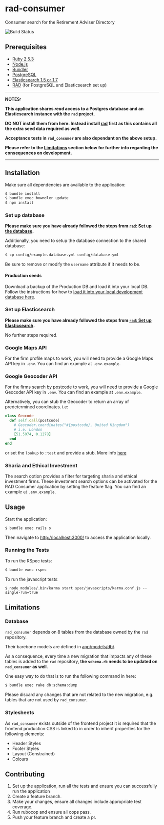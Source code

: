# rad-consumer

Consumer search for the Retirement Adviser Directory

![Build Status](https://travis-ci.org/moneyadviceservice/rad_consumer.svg?branch=master)

## Prerequisites

* [Ruby 2.5.3](http://www.ruby-lang.org/en)
* [Node.js](http://nodejs.org/)
* [Bundler](http://bundler.io)
* [PostgreSQL](http://www.postgresql.org/)
* [Elasticsearch 1.5 or 1.7](https://www.elastic.co/products/elasticsearch)
* [RAD](https://github.com/moneyadviceservice/rad) (for PostgreSQL and Elasticsearch set up)

---

**NOTES:**

**This application shares _read_ access to a Postgres database and an
Elasticsearch instance with the `rad` project.**

**DO NOT install them from here. Instead install [rad](https://github.com/moneyadviceservice/rad)
first as this contains all the extra seed data required as well.**

**Acceptance tests in `rad_consumer` are also dependant on the above setup.**

**Please refer to the [Limitations](#limitations) section below for further info
regarding the consequences on development.**

---

## Installation

Make sure all dependencies are available to the application:

```sh
$ bundle install
$ bundle exec bowndler update
$ npm install
```

### Set up database

**Please make sure you have already followed the steps from [`rad`: Set up the database](https://github.com/moneyadviceservice/rad/blob/master/README.md#set-up-elasticsearch).**

Additionally, you need to setup the database connection to the shared database:

```sh
$ cp config/example.database.yml config/database.yml
```
Be sure to remove or modify the `username` attribute if it needs to be.

#### Production seeds

Download a backup of the Production DB and load it into your local DB.
Follow the instructions for how to [load it into your local development database here](https://maswiki.valiantyscloud.net/pages/viewpage.action?pageId=63635527).

### Set up Elasticsearch

**Please make sure you have already followed the steps from [`rad`: Set up Elasticsearch](https://github.com/moneyadviceservice/rad/blob/master/README.md#set-up-elasticsearch).**

No further steps required.

### Google Maps API

For the firm profile maps to work, you will need to provide a Google Maps API
key in `.env`. You can find an example at `.env.example`.

### Google Geocoder API

For the firms search by postcode to work, you will need to provide a Google Geocoder API
key in `.env`. You can find an example at `.env.example`.

Alternatively, you can stub the Geocoder to return an array of predetermined coordinates. i.e:
```ruby
class Geocode
  def self.call(postcode)
    # Geocoder.coordinates("#{postcode}, United Kingdom")
    # i.e. London
    [51.5074, 0.1278] 
  end
end	
```

or set the `lookup` to `:test` and provide a stub. More info [here](https://github.com/alexreisner/geocoder)

### Sharia and Ethical Investment

The search option provides a filter for targeting sharia and ethical investment
firms. These investment search options can be activated for the RAD Consumer
application by setting the feature flag. You can find an example at
`.env.example`.

## Usage

Start the application:

```sh
$ bundle exec rails s
```

Then navigate to [http://localhost:3000/](http://localhost:3000/) to access the
application locally.

### Running the Tests

To run the RSpec tests:

```sh
$ bundle exec rspec
```

To run the javascript tests:

```
$ node_modules/.bin/karma start spec/javascripts/karma.conf.js --single-run=true
```

## Limitations

### Database

`rad_consumer` depends on 8 tables from the database owned by
the `rad` repository.

Their barebone models are defined in [app/models/db/](app/models/db).

As a consequence, every time a new migration that impacts any of these tables is
added to the `rad` repository, **the `schema.rb` needs to be updated on
`rad_consumer` as well**.

One easy way to do that is to run the following command in here:

```sh
$ bundle exec rake db:schema:dump
```

Please discard any changes that are not related to the new migration, e.g. tables
that are not used by `rad_consumer`.

### Stylesheets

As `rad_consumer` exists outside of the frontend project it is required that the
frontend production CSS is linked to in order to inherit properties for the
following elements:

- Header Styles
- Footer Styles
- Layout (Constrained)
- Colours

## Contributing

1. Set up the application, run all the tests and ensure you can successfully run
the application
2. Create a feature branch.
3. Make your changes, ensure all changes include appropriate test coverage.
4. Run rubocop and ensure all cops pass.
5. Push your feature branch and create a pr.
